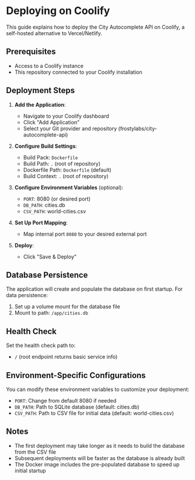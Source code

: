 # Deploying on Coolify

This guide explains how to deploy the City Autocomplete API on Coolify, a self-hosted alternative to Vercel/Netlify.

## Prerequisites

- Access to a Coolify instance
- This repository connected to your Coolify installation

## Deployment Steps

1. **Add the Application**:
   - Navigate to your Coolify dashboard
   - Click "Add Application"
   - Select your Git provider and repository (frostylabs/city-autocomplete-api)

2. **Configure Build Settings**:
   - Build Pack: `Dockerfile`
   - Build Path: `.` (root of repository)
   - Dockerfile Path: `Dockerfile` (default)
   - Build Context: `.` (root of repository)

3. **Configure Environment Variables** (optional):
   - `PORT`: 8080 (or desired port)
   - `DB_PATH`: cities.db
   - `CSV_PATH`: world-cities.csv

4. **Set Up Port Mapping**:
   - Map internal port `8080` to your desired external port

5. **Deploy**:
   - Click "Save & Deploy"

## Database Persistence

The application will create and populate the database on first startup. For data persistence:

1. Set up a volume mount for the database file
2. Mount to path: `/app/cities.db`

## Health Check

Set the health check path to:
- `/` (root endpoint returns basic service info)

## Environment-Specific Configurations

You can modify these environment variables to customize your deployment:

- `PORT`: Change from default 8080 if needed
- `DB_PATH`: Path to SQLite database (default: cities.db)
- `CSV_PATH`: Path to CSV file for initial data (default: world-cities.csv)

## Notes

- The first deployment may take longer as it needs to build the database from the CSV file
- Subsequent deployments will be faster as the database is already built
- The Docker image includes the pre-populated database to speed up initial startup